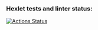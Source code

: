 ### Hexlet tests and linter status:
[![Actions Status](https://github.com/konratnox/frontend-project-lvl1/workflows/hexlet-check/badge.svg)](https://github.com/konratnox/frontend-project-lvl1/actions)
